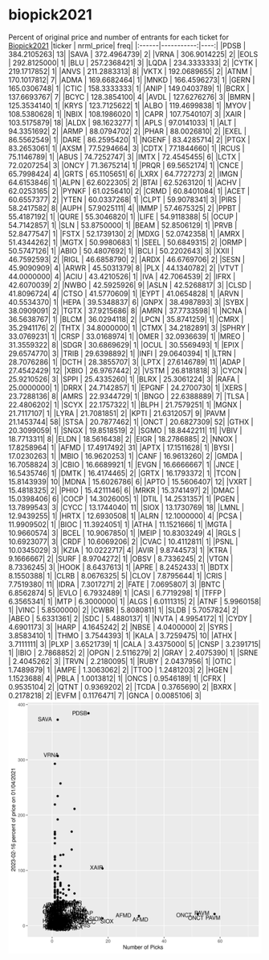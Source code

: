 # biopick2021
Percent of original price and number of entrants for each ticket for [Biopick2021](https://twitter.com/hashtag/Biopick2021)
|ticker |  nrml_price| freq|
|:------|-----------:|----:|
|PDSB   | 384.2105263|   13|
|SAVA   | 372.4964739|    2|
|VRNA   | 306.9014225|    2|
|EOLS   | 292.8125000|    1|
|BLU    | 257.2368421|    3|
|LQDA   | 234.3333333|    2|
|CYTK   | 219.1717852|    1|
|ANVS   | 211.2883313|    8|
|VKTX   | 192.0689655|    2|
|ATNM   | 170.1017812|    7|
|ADMA   | 169.6682464|    1|
|MNKD   | 166.4596273|    1|
|GERN   | 165.0306748|    1|
|CTIC   | 158.3333333|    1|
|ANIP   | 149.0403789|    1|
|BCRX   | 137.6693767|    7|
|BCYC   | 128.3854100|    4|
|AVDL   | 127.6276276|    3|
|BMRN   | 125.3534140|    1|
|KRYS   | 123.7125622|    1|
|ALBO   | 119.4699838|    1|
|MYOV   | 108.5380628|    1|
|NBIX   | 108.1986020|    1|
|CAPR   | 107.7540107|    3|
|XAIR   | 103.5175879|   18|
|ALDX   |  98.1623277|    1|
|APLS   |  97.0141033|    1|
|ALT    |  94.3351692|    2|
|ARMP   |  88.0794702|    2|
|PHAR   |  88.0026810|    2|
|EXEL   |  86.5562549|    1|
|DARE   |  86.2595420|    1|
|NGENF  |  83.4285714|    2|
|PTGX   |  83.2653061|    1|
|AXSM   |  77.5294664|    3|
|CDTX   |  77.1844660|    1|
|RCUS   |  75.1146789|    1|
|ABUS   |  74.7252747|    3|
|IMTX   |  72.4545455|    6|
|LCTX   |  72.0207254|    3|
|ONCY   |  71.3675214|    1|
|PRQR   |  69.5652174|    1|
|CNCE   |  65.7998424|    4|
|GRTS   |  65.1105651|    6|
|LXRX   |  64.7727273|    2|
|IMGN   |  64.6153846|    1|
|ALPN   |  62.6022305|    2|
|BTAI   |  62.5263120|    1|
|ACHV   |  62.0253165|    2|
|PYNKF  |  61.0256410|    2|
|CRMD   |  60.8401084|    1|
|ACET   |  60.6557377|    2|
|YTEN   |  60.0337268|    1|
|CLPT   |  59.9078341|    3|
|PIRS   |  58.2417582|    8|
|AUPH   |  57.9025111|    4|
|IMMP   |  57.4675325|    2|
|PPBT   |  55.4187192|    1|
|QURE   |  55.3046820|    1|
|LIFE   |  54.9118388|    5|
|OCUP   |  54.7142857|    1|
|SLN    |  53.8750000|    1|
|BEAM   |  52.8506129|    1|
|PRVB   |  52.8477547|    1|
|FSTX   |  52.1739130|    2|
|MDXG   |  52.0742358|    1|
|AMRX   |  51.4344262|    1|
|MGTX   |  50.9980683|    1|
|SEEL   |  50.6849315|    2|
|ORMP   |  50.5747126|    1|
|ABIO   |  50.4807692|    1|
|BCLI   |  50.2202643|    3|
|XXII   |  46.7592593|    2|
|RIGL   |  46.6858790|    2|
|ARDX   |  46.6769706|    2|
|SESN   |  45.9090909|    4|
|ARWR   |  45.5031379|    8|
|PLX    |  44.1340782|    2|
|VTVT   |  44.0000000|    4|
|ACIU   |  43.4210526|    1|
|IVA    |  42.7064539|    2|
|IFRX   |  42.6070039|    2|
|NWBO   |  42.5925926|    9|
|ASLN   |  42.5268817|    3|
|CLSD   |  41.8096724|    4|
|CTSO   |  41.5770609|    1|
|EYPT   |  41.0654828|    1|
|ARVN   |  40.5534370|    1|
|HEPA   |  39.5348837|    6|
|GNPX   |  38.4987893|    3|
|SYBX   |  38.0909091|    2|
|TGTX   |  37.9215686|    8|
|AMRN   |  37.7733598|    1|
|NCNA   |  36.5638767|    1|
|BLCM   |  36.0294118|    2|
|LPCN   |  35.8741259|    1|
|CMRX   |  35.2941176|    2|
|THTX   |  34.8000000|    1|
|CTMX   |  34.2182891|    3|
|SPHRY  |  33.0769231|    1|
|CRSP   |  33.0168974|    1|
|OMER   |  32.0936639|    1|
|MREO   |  31.3559322|    8|
|SDGR   |  30.6869629|    1|
|OCUL   |  30.5569493|    1|
|EPIX   |  29.6574770|    3|
|TRIB   |  29.6398892|    1|
|INFI   |  29.0640394|    1|
|LTRN   |  28.7076286|    1|
|DCTH   |  28.3855707|    3|
|LPTX   |  27.6146789|   11|
|ADAP   |  27.4542429|   12|
|XBIO   |  26.9767442|    2|
|VSTM   |  26.8181818|    3|
|CYCN   |  25.9210526|    3|
|SPPI   |  25.4335260|    1|
|BLRX   |  25.3061224|    3|
|RAFA   |  25.0000000|    1|
|DRRX   |  24.7142857|    1|
|EPGNF  |  24.2700730|    1|
|XERS   |  23.7288136|    8|
|AMRS   |  22.9344729|    1|
|BNGO   |  22.6388889|    7|
|TLSA   |  22.4806202|    1|
|SCYX   |  22.1757322|    1|
|BLPH   |  21.7579251|    1|
|MGNX   |  21.7117107|    1|
|LYRA   |  21.7081851|    2|
|KPTI   |  21.6312057|    9|
|PAVM   |  21.1453744|   58|
|STSA   |  20.7877462|    1|
|ONCT   |  20.6827309|   52|
|GTHX   |  20.3099059|    1|
|SNGX   |  19.8518519|    2|
|SGMO   |  18.8442211|   11|
|VBIV   |  18.7713311|    8|
|ELDN   |  18.5616438|    2|
|EIGR   |  18.2786885|    2|
|NNOX   |  17.8258964|    1|
|AFMD   |  17.4917492|   31|
|APTX   |  17.1511628|    1|
|BYSI   |  17.0230263|    1|
|MBIO   |  16.9620253|    1|
|CANF   |  16.9613260|    2|
|GMDA   |  16.7058824|    3|
|CBIO   |  16.6689921|    1|
|EVGN   |  16.6666667|    1|
|JNCE   |  16.5435746|    1|
|DMTK   |  16.4174465|    2|
|GRTX   |  16.1793372|    1|
|TCON   |  15.8143939|   10|
|MDNA   |  15.6026786|    6|
|APTO   |  15.5606407|   12|
|VXRT   |  15.4818325|    2|
|PHIO   |  15.4211146|    6|
|MRKR   |  15.3741497|    2|
|DMAC   |  15.0398406|    6|
|COCP   |  14.3026005|    1|
|DTIL   |  14.2531357|    1|
|PGEN   |  13.7899543|    3|
|CYCC   |  13.1744040|   11|
|SIOX   |  13.1730769|   18|
|LMNL   |  12.9439255|    1|
|HRTX   |  12.6930508|    1|
|ALRN   |  12.1000000|    4|
|PCSA   |  11.9909502|    1|
|BIOC   |  11.3924051|    1|
|ATHA   |  11.1521666|    1|
|MGTA   |  10.9660574|    3|
|BCEL   |  10.9067850|    1|
|MEIP   |  10.8303249|    4|
|RGLS   |  10.6923077|    3|
|CRDF   |  10.6069206|    2|
|CVAC   |  10.4112811|    1|
|PSNL   |  10.0345029|    3|
|KZIA   |  10.0222717|    4|
|AVIR   |   9.8744573|    1|
|KTRA   |   9.1666667|    2|
|SURF   |   8.9704272|    1|
|OBSV   |   8.7336245|    2|
|VTGN   |   8.7336245|    3|
|HOOK   |   8.6437613|    1|
|APRE   |   8.2452433|    1|
|BDTX   |   8.1550388|    1|
|CLRB   |   8.0676325|    5|
|CLOV   |   7.8795644|    1|
|CRIS   |   7.7519380|   11|
|IDRA   |   7.3017271|    2|
|FATE   |   7.0695807|    3|
|BNTC   |   6.8562874|    5|
|EVLO   |   6.7932489|    1|
|CASI   |   6.7719298|    1|
|TFFP   |   6.3565341|    1|
|MTP    |   6.3000000|    1|
|ALGS   |   6.0111315|    2|
|ATNF   |   5.9960158|    1|
|VINC   |   5.8500000|    2|
|CWBR   |   5.8080811|    1|
|SLDB   |   5.7057824|    2|
|ABEO   |   5.6331361|    2|
|SDC    |   5.4880137|    1|
|NVTA   |   4.9954172|    1|
|CYDY   |   4.6901173|    3|
|HARP   |   4.1645242|    2|
|NBSE   |   4.0400000|    2|
|SYRS   |   3.8583410|    1|
|THMO   |   3.7544393|    1|
|KALA   |   3.7259475|   10|
|ATHX   |   3.7111111|    3|
|PLXP   |   3.6521739|    1|
|CALA   |   3.4375000|    5|
|CNSP   |   3.2391715|    1|
|IBIO   |   2.7868852|    2|
|OPGN   |   2.5116279|    2|
|GRAY   |   2.4075390|    1|
|SRNE   |   2.4045262|    3|
|TRVN   |   2.2180095|    1|
|RUBY   |   2.0437956|    1|
|OTIC   |   1.7489879|    1|
|AMPE   |   1.3063062|    2|
|TTOO   |   1.2481203|    2|
|HGEN   |   1.1523688|    4|
|PBLA   |   1.0013812|    1|
|ONCS   |   0.9546189|    1|
|CFRX   |   0.9535104|    2|
|QTNT   |   0.9369202|    2|
|TCDA   |   0.3765690|    2|
|BXRX   |   0.2178218|    2|
|EVFM   |   0.1176471|    7|
|GNCA   |   0.0085106|    3|
![retvspicks](biopicks.png?raw=true)
